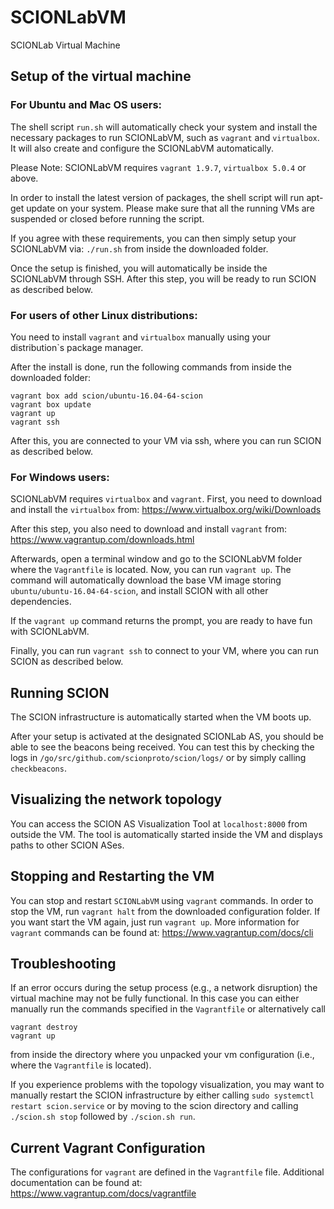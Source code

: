 # SCIONLabVM
SCIONLab Virtual Machine


## Setup of the virtual machine

### For Ubuntu and Mac OS users:

The shell script `run.sh` will automatically check your system and install
the necessary packages to run SCIONLabVM, such as `vagrant` and `virtualbox`.
It will also create and configure the SCIONLabVM automatically.

Please Note: SCIONLabVM requires `vagrant 1.9.7`, `virtualbox 5.0.4` or above.

In order to install the latest version of packages, the shell script will run
apt-get update on your system. Please make sure that all the running VMs are
suspended or closed before running the script.

If you agree with these requirements, you can then simply setup your SCIONLabVM via:
`./run.sh` from inside the downloaded folder.

Once the setup is finished, you will automatically be inside the SCIONLabVM
through SSH. After this step, you will be ready to run SCION as described below.


### For users of other Linux distributions:

You need to install `vagrant` and `virtualbox` manually using your distribution`s package manager.

After the install is done, run the following commands from inside the downloaded folder:
```
vagrant box add scion/ubuntu-16.04-64-scion
vagrant box update
vagrant up
vagrant ssh
```

After this, you are connected to your VM via ssh, where you can run SCION as described below.


### For Windows users:

SCIONLabVM requires `virtualbox` and `vagrant`.
First, you need to download and install the `virtualbox` from:
https://www.virtualbox.org/wiki/Downloads

After this step, you also need to download and install `vagrant` from:
https://www.vagrantup.com/downloads.html

Afterwards, open a terminal window and go to the SCIONLabVM folder where the
`Vagrantfile` is located. Now, you can run `vagrant up`. The command will
automatically download the base VM image storing `ubuntu/ubuntu-16.04-64-scion`, and
install SCION with all other dependencies.

If the `vagrant up` command returns the prompt, you are ready to have fun with SCIONLabVM.

Finally, you can run `vagrant ssh` to connect to your VM, where you can run SCION as described below.


## Running SCION

The SCION infrastructure is automatically started when the VM boots up.

After your setup is activated at the designated SCIONLab AS, you should be able to see the beacons
being received.
You can test this by checking the logs in `/go/src/github.com/scionproto/scion/logs/` or by simply
calling `checkbeacons`.


## Visualizing the network topology

You can access the SCION AS Visualization Tool at `localhost:8000` from outside the VM.
The tool is automatically started inside the VM and displays paths to other SCION ASes.


## Stopping and Restarting the VM

You can stop and restart `SCIONLabVM` using `vagrant` commands.
In order to stop the VM, run `vagrant halt` from the downloaded configuration folder.
If you want start the VM again, just run `vagrant up`.
More information for `vagrant` commands can be found at:
https://www.vagrantup.com/docs/cli

## Troubleshooting

If an error occurs during the setup process (e.g., a network disruption) the virtual machine may not
be fully functional. In this case you can either manually run the commands specified in the
`Vagrantfile` or alternatively call
```
vagrant destroy
vagrant up
```
from inside the directory where you unpacked your vm configuration (i.e., where the `Vagrantfile` is
located).

If you experience problems with the topology visualization, you may want to manually restart the
SCION infrastructure by either calling `sudo systemctl restart scion.service` or by moving to the
scion directory and calling `./scion.sh stop` followed by `./scion.sh run`.


## Current Vagrant Configuration

The configurations for `vagrant` are defined in the `Vagrantfile` file.
Additional documentation can be found at:
https://www.vagrantup.com/docs/vagrantfile
